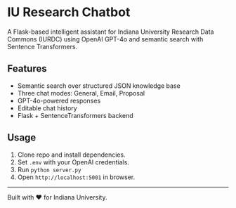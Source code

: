 # IU Research Chatbot

A Flask-based intelligent assistant for Indiana University Research Data Commons (IURDC) using OpenAI GPT-4o and semantic search with Sentence Transformers.

## Features
- Semantic search over structured JSON knowledge base
- Three chat modes: General, Email, Proposal
- GPT-4o-powered responses
- Editable chat history
- Flask + SentenceTransformers backend

## Usage
1. Clone repo and install dependencies.
2. Set `.env` with your OpenAI credentials.
3. Run `python server.py`
4. Open `http://localhost:5001` in browser.

---

Built with ❤️ for Indiana University.

